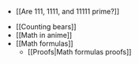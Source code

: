 * [[Are 111, 1111, and 11111 prime?]]

<!-- -->

* [[Counting bears]]
* [[Math in anime]]
* [[Math formulas]]
    * [[Proofs|Math formulas proofs]]
